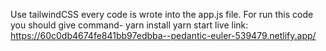 Use tailwindCSS
every code is wrote into the app.js file.
For run this code you should give command-
yarn install
yarn start
live link:
https://60c0db4674fe841bb97edbba--pedantic-euler-539479.netlify.app/
